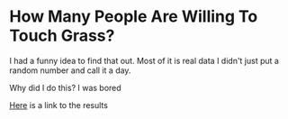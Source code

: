 # How Many People Are Willing To Touch Grass?
I had a funny idea to find that out. Most of it is real data I didn't just put a random number and call it a day.

Why did I do this? I was bored

<a href="https://anthgodz.github.io/howmanypeoplearewillingtotouchgrass/data.txt">Here</a> is a link to the results
